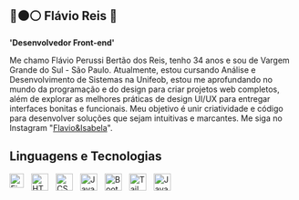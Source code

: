 ## 🔴⚫⚪ Flávio Reis 💪

**'Desenvolvedor Front-end'**

Me chamo Flávio Perussi Bertão dos Reis, tenho 34 anos e sou de Vargem Grande do Sul - São Paulo. Atualmente, estou cursando Análise e Desenvolvimento de Sistemas na Unifeob, estou me aprofundando no mundo da programação e do design para criar projetos web completos, além de explorar as melhores práticas de design UI/UX para entregar interfaces bonitas e funcionais. Meu objetivo é unir criatividade e código para desenvolver soluções que sejam intuitivas e marcantes. Me siga no Instagram "[Flavio&Isabela](https://www.instagram.com/flavioeisabela/)".


##  Linguagens e Tecnologias


<img 
    align="left" 
    alt="Figma" 
    title="Figma"
    width="25px" 
    style="padding-right: 10px;" 
    src="https://cdn.jsdelivr.net/gh/devicons/devicon@latest/icons/figma/figma-original.svg" 
    />

<img 
    align="left" 
    alt="HTML"
    title="HTML" 
    width="30px" 
    style="padding-right: 10px;" 
    src="https://cdn.jsdelivr.net/gh/devicons/devicon@latest/icons/html5/html5-original.svg" 
/>
<img 
    align="left" 
    alt="CSS" 
    title="CSS"
    width="30px" 
    style="padding-right: 10px;" 
    src="https://cdn.jsdelivr.net/gh/devicons/devicon@latest/icons/css3/css3-original.svg" 
/>
<img 
    align="left" 
    alt="JavaScript" 
    title="JavaScript"
    width="30px" 
    style="padding-right: 10px;" 
    src="https://cdn.jsdelivr.net/gh/devicons/devicon@latest/icons/javascript/javascript-original.svg" 
/>

<img 
    align="left" 
    alt="Bootstrap"
    title="Bootstrap" 
    width="30px" 
    style="padding-right: 10px;" 
    src="https://cdn.jsdelivr.net/gh/devicons/devicon@latest/icons/bootstrap/bootstrap-original.svg" 
/>
<img 
    align="left" 
    alt="Tailwind" 
    title="Tailwind"
    width="30px" 
    style="padding-right: 10px;" 
    src="https://cdn.jsdelivr.net/gh/devicons/devicon@latest/icons/tailwindcss/tailwindcss-original.svg" 
/>

<img 
    align="left" 
    alt="Java" 
    title="Java"
    width="30px" 
    style="padding-right: 10px;" 
    src="https://cdn.jsdelivr.net/gh/devicons/devicon@latest/icons/java/java-original.svg"  
    />           





